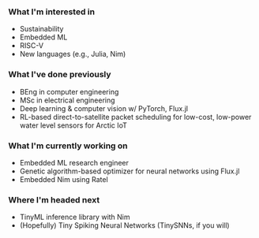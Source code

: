 ### What I'm interested in
<!-- talk about interests, particularly technical -->
* Sustainability
* Embedded ML
* RISC-V
* New languages (e.g., Julia, Nim)

### What I've done previously
* BEng in computer engineering
* MSc in electrical engineering
* Deep learning & computer vision w/ PyTorch, Flux.jl
* RL-based direct-to-satellite packet scheduling for low-cost, low-power water level sensors for Arctic IoT

### What I'm currently working on
<!-- talk about current projects, studies, goals -->
* Embedded ML research engineer
* Genetic algorithm-based optimizer for neural networks using Flux.jl
* Embedded Nim using Ratel

### Where I'm headed next
<!-- talk about upcoming job, grad school, projects, studies, long-term... -->
* TinyML inference library with Nim
* (Hopefully) Tiny Spiking Neural Networks (TinySNNs, if you will)
